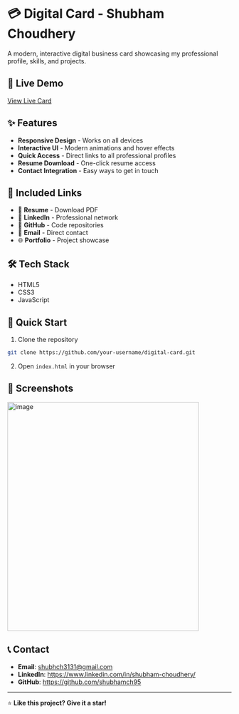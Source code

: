 # 💳 Digital Card - Shubham Choudhery

A modern, interactive digital business card showcasing my professional profile, skills, and projects.

## 🚀 Live Demo
[View Live Card](https://your-username.github.io/digital-card)

## ✨ Features
- **Responsive Design** - Works on all devices
- **Interactive UI** - Modern animations and hover effects  
- **Quick Access** - Direct links to all professional profiles
- **Resume Download** - One-click resume access
- **Contact Integration** - Easy ways to get in touch

## 🔗 Included Links
- 📄 **Resume** - Download PDF
- 💼 **LinkedIn** - Professional network
- 🐙 **GitHub** - Code repositories
- 📧 **Email** - Direct contact
- 🌐 **Portfolio** - Project showcase

## 🛠️ Tech Stack
- HTML5
- CSS3
- JavaScript

## 🚀 Quick Start
1. Clone the repository
```bash
git clone https://github.com/your-username/digital-card.git
```

2. Open `index.html` in your browser

## 📱 Screenshots
<img width="430" height="514" alt="image" src="https://github.com/user-attachments/assets/e6f2fa5c-4fbb-416e-a4d6-344a4109e860" />


## 📞 Contact
- **Email**: shubhch3131@gmail.com
- **LinkedIn**: https://www.linkedin.com/in/shubham-choudhery/
- **GitHub**: https://github.com/shubhamch95

---
⭐ **Like this project? Give it a star!**

